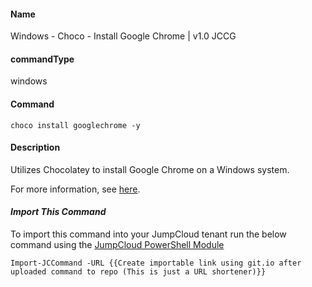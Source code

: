 #### Name

Windows - Choco - Install Google Chrome | v1.0 JCCG

#### commandType

windows

#### Command

```
choco install googlechrome -y
```

#### Description

Utilizes Chocolatey to install Google Chrome on a Windows system.

For more information, see [here](https://chocolatey.org/packages/GoogleChrome).

#### *Import This Command*

To import this command into your JumpCloud tenant run the below command using the [JumpCloud PowerShell Module](https://github.com/TheJumpCloud/support/wiki/Installing-the-JumpCloud-PowerShell-Module)

```
Import-JCCommand -URL {{Create importable link using git.io after uploaded command to repo (This is just a URL shortener)}}
```